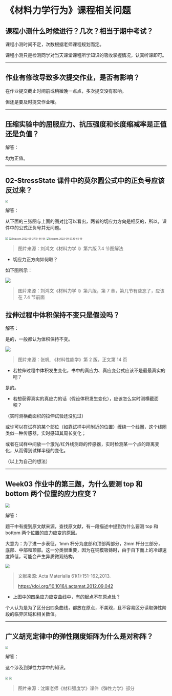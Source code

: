# 《材料力学行为》课程相关问题

## 课程小测什么时候进行？几次？相当于期中考试？

课程小测时间不定，次数根据老师课程规划而定。

课程小测只是检测同学对当天课堂课程所学知识的吸收掌握情况，认真听课即可。

---

## 作业有修改导致多次提交作业，是否有影响？

在作业提交截止时间前或稍微晚一点点，多次提交没有影响。

但还是要及时提交作业哦。

---

## 压缩实验中的屈服应力、抗压强度和长度缩减率是正值还是负值？

解答：

均为正值。

---

## 02-StressState 课件中的莫尔圆公式中的正负号应该反过来？

<img src="./assets/莫尔圆公式.jpg" style="zoom:50%;" />



解答：

从下面的三张图与上面的图对比可以看出，两者的切应力方向是相反的，所以，课件中的公式正负号并无问题。

<img src="./assets/图解法1.png" style="zoom:50%;" />

<img src="./assets/图解法2.png" alt="Snipaste_2022-09-27_10-44-54" style="zoom:50%;" />

<img src="./assets/图解法3.png" alt="Snipaste_2022-09-27_10-45-19" style="zoom:50%;" />

>图片来源：刘鸿文《材料力学 I》第六版 7.4 节图解法



- 切应力正方向如何取？

如下图所示：

<img src="./assets/切应力正负符号.jpg" />

>图片来源：刘鸿文《材料力学 I》第六版，第 7 章，第几节有些忘了，应该在 7.4 节前面

## 拉伸过程中体积保持不变只是假设吗？

解答：

是的，一般都认为体积保持不变。

![](./assets/拉伸体积保持不变.jpg)

>图片来源：张帆, 《材料性能学》第 2 版，正文第 14 页



- 若拉伸过程中体积发生变化，书中的真应力、真应变公式应该不是最最真实的吧？

是的。

- 若想获得真实的真应力的话（假设体积发生变化），应该怎么实时测横截面积？

（实时测横截面积的拉伸试验还没见过）

或许可以在试样的某个部位（如靠试样中间附近的位置）缠绕一个线圈，这个线圈类似一种传感器，实时感知其周长变化；

或者在试样中间放一个激光/红外线测距的传感器，实时检测某一个点的距离变化，从而得到试样半径的变化。

（以上为自己的想法）

---

## Week03 作业中的第三题，为什么要测 top 和 bottom 两个位置的应力应变？

<img src="./assets/week03_question3.png" style="zoom: 80%;" />



解答：

题干中有提到原文献来源，查找原文献，有一段描述中提到为什么要测 top 和 bottom 两个位置的应力应变的原因。

大意为：为了进一步表征，1mm 杆分为底部和顶部两部分，2mm 杆分三部分，底部、中部和顶部。这一分类很重要，因为在铜模吸铸时，由于自下而上的冷却速度降低，可能会产生异质微观结构。

<img src="./assets/week03_question3_reference.jpg" style="zoom: 80%;" />

>文献来源: Acta Materialia 61(1):151-162,2013.
>
>https://doi.org/10.1016/j.actamat.2012.09.042



- 上图中的四条应力应变曲线中，有的起点不在原点处？

个人认为是为了区分出四条曲线，都放在原点，不美观，且不容易区分读取弹性阶段的临界区域和相关数值。

---

## 广义胡克定律中的弹性刚度矩阵为什么是对称阵？

<img src="./assets/弹性刚度矩阵.jpg" style="zoom:50%;" />



解答：

这个涉及到弹性力学中的知识。

<img src="./assets/弹性刚度矩阵2.jpg" style="zoom:50%;" />

<img src="./assets/弹性刚度矩阵3.jpg" style="zoom:50%;" />

>图片来源：沈耀老师《材料强度学》课件《弹性力学》部分
